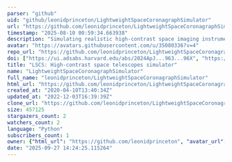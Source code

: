 ```yaml
---
parser: "github"
uid: "github/leonidprinceton/LightweightSpaceCoronagraphSimulator"
url: "https://github.com/leonidprinceton/LightweightSpaceCoronagraphSimulator"
timestamp: "2025-08-10 00:59:34.663938"
description: "Simulating realistic high-contrast space imaging instruments in their linear regime"
avatar: "https://avatars.githubusercontent.com/u/35080336?v=4"
repo_url: "https://github.com/leonidprinceton/LightweightSpaceCoronagraphSimulator"
doi: ["https://ui.adsabs.harvard.edu/abs/2024ApJ...963...96X", "https://ui.adsabs.harvard.edu/abs/2025ascl.soft07002P/abstract"]
title: "LSCS: High-contrast space telescopes simulator"
name: "LightweightSpaceCoronagraphSimulator"
full_name: "leonidprinceton/LightweightSpaceCoronagraphSimulator"
html_url: "https://github.com/leonidprinceton/LightweightSpaceCoronagraphSimulator"
created_at: "2020-04-10T13:40:34Z"
updated_at: "2022-12-03T16:39:39Z"
clone_url: "https://github.com/leonidprinceton/LightweightSpaceCoronagraphSimulator.git"
size: 457125
stargazers_count: 2
watchers_count: 2
language: "Python"
subscribers_count: 1
owner: {"html_url": "https://github.com/leonidprinceton", "avatar_url": "https://avatars.githubusercontent.com/u/35080336?v=4", "login": "leonidprinceton", "type": "User"}
date: "2025-09-27 14:24:25.115264"
---
```

